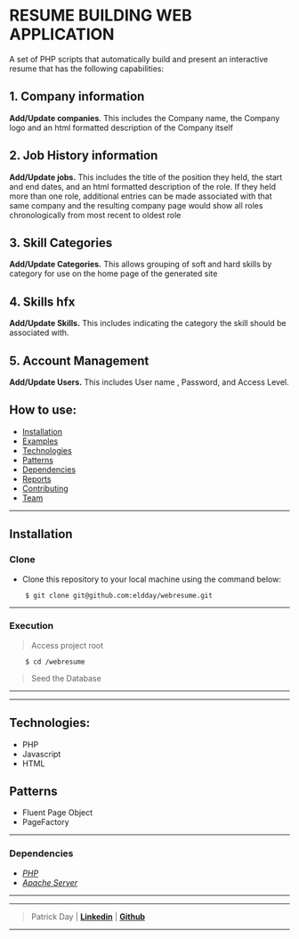 # RESUME BUILDING WEB APPLICATION
A set of PHP scripts that automatically build and present an interactive resume that has the following capabilities:
## 1. **Company information** 
**Add/Update companies**. This includes the Company name, the Company logo and an html formatted description of the Company itself
## 2. **Job History information** 
**Add/Update jobs.** This includes the title of the position they held, the start and end dates, and an html formatted description of the role. 
If they held more than one role, additional entries can be made associated with that same company and the resulting company page would show all roles chronologically from most recent to oldest role 
## 3. **Skill Categories** 
**Add/Update Categories.** This allows grouping of soft and hard skills by category for use on the home page of the generated site 
## 4. **Skills** hfx
**Add/Update Skills.** This includes indicating the category the skill should be associated with.
## 5. **Account Management** 
**Add/Update Users.** This includes User name , Password, and Access Level.





## How to use:

- [Installation](#installation)
- [Examples](#examples)
- [Technologies](#technologies)
- [Patterns](#patterns)
- [Dependencies](#dependencies)
- [Reports](#reports)
- [Contributing](#contributing)
- [Team](#team)

---

## Installation
### Clone

- Clone this repository to your local machine using the command below:
```
	$ git clone git@github.com:eldday/webresume.git
```

---

### Execution

> Access project root

```
	$ cd /webresume
```
> Seed the Database
---


---
## Technologies:
- PHP
- Javascript
- HTML

## Patterns
- Fluent Page Object
- PageFactory

---

### Dependencies
* *[PHP](https://www.php.net/downloads.php)*
* *[Apache Server](https://httpd.apache.org/)*

---


---


> Patrick Day  | <a href="https://www.linkedin.com/in/eldday/" target="_blank">**Linkedin**</a> | <a href="https://github.com/eldday" target="_blank">**Github**</a> 

---
